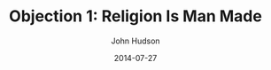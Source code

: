 ---
layout: post
passage: Mark 7:1-15
title:  "Objection 1: Religion Is Man Made"
author:  John Hudson
date:  2014-07-27
categories: Objections
---